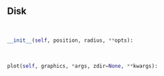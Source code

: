 ## <a id="McUtils.Plots.Primitives.Disk">Disk</a>


<a id="McUtils.Plots.Primitives.Disk.__init__">&nbsp;</a>
```python
__init__(self, position, radius, **opts): 
```

<a id="McUtils.Plots.Primitives.Disk.plot">&nbsp;</a>
```python
plot(self, graphics, *args, zdir=None, **kwargs): 
```

